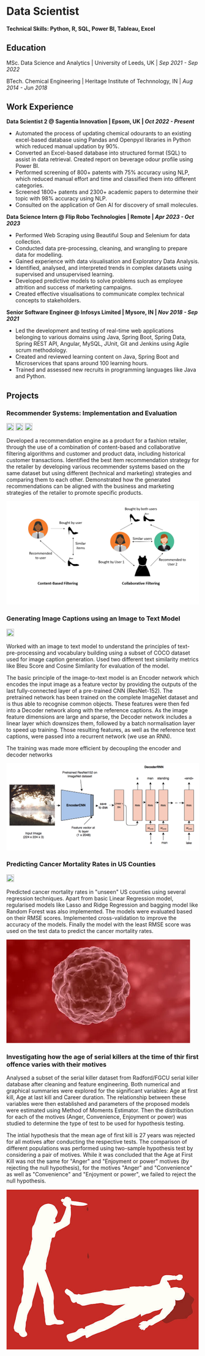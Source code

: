 # Data Scientist

#### Technical Skills: Python, R, SQL, Power BI, Tableau, Excel


## Education

MSc. Data Science and Analytics | University of Leeds, UK | _Sep 2021 - Sep 2022_

BTech. Chemical Engineering | Heritage Institute of Technnology, IN | _Aug 2014 - Jun 2018_


## Work Experience
**Data Scientist 2 @ Sagentia Innovation | Epsom, UK | _Oct 2022 - Present_**
- Automated the process of updating chemical odourants to an existing excel-based database using Pandas and Openpyxl libraries in Python which reduced manual updation by 90%.
- Converted an Excel-based database into structured format (SQL) to assist in data retrieval. Created report on beverage odour profile using Power BI.
-	Performed screening of 800+ patents with 75% accuracy using NLP, which reduced manual effort and time and classified them into different categories.
-	Screened 1800+ patents and 2300+ academic papers to determine their topic with 98% accuracy using NLP. 
-	Consulted on the application of Gen AI for discovery of small molecules. 

**Data Science Intern @ Flip Robo Technologies | Remote | _Apr 2023 - Oct 2023_**
-	Performed Web Scraping using Beautiful Soup and Selenium for data collection. 
-	Conducted data pre-processing, cleaning, and wrangling to prepare data for modelling.
-	Gained experience with data visualisation and Exploratory Data Analysis.
-	Identified, analysed, and interpreted trends in complex datasets using supervised and unsupervised learning.
-	Developed predictive models to solve problems such as employee attrition and success of marketing campaigns.
-	Created effective visualisations to communicate complex technical concepts to stakeholders.

**Senior Software Engineer @ Infosys Limited | Mysore, IN | _Nov 2018 - Sep 2021_**
-	Led the development and testing of real-time web applications belonging to various domains using Java, Spring Boot, Spring Data, Spring REST API, Angular, MySQL, JUnit, Git and Jenkins using Agile scrum methodology.
-	Created and reviewed learning content on Java, Spring Boot and Microservices that spans around 100 learning hours.
-	Trained and assessed new recruits in programming languages like Java and Python.


## Projects
### Recommender Systems: Implementation and Evaluation

<a href="https://www.mrs.org.uk/blog/gkb/recommender-systems-implementation-and-evaluation"><img src="https://raw.githubusercontent.com/FortAwesome/Font-Awesome/6.x/svgs/solid/file-lines.svg" width="20" height="20"></a>
<a href="https://github.com/aindrilabasu/recommender_systems"><img src="https://raw.githubusercontent.com/FortAwesome/Font-Awesome/6.x/svgs/brands/github.svg" width="20" height="20"></a>
<a href="https://www.youtube.com/watch?v=dZoYuuXFdkE"><img src="https://raw.githubusercontent.com/FortAwesome/Font-Awesome/6.x/svgs/brands/youtube.svg" width="20" height="20"></a>

Developed a recommendation engine as a product for a fashion retailer, through the use of a combination of content-based and collaborative filtering algorithms and customer and product data, including historical customer transactions. Identified the best item recommendation strategy for the retailer by developing various recommender systems based on the same dataset but using different (technical and marketing) strategies and comparing them to each other. Demonstrated how the generated recommendations can be aligned with the business and marketing strategies of the retailer to promote specific products.

![Recommender Systems](/assets/img/cb-cf.png)

### Generating Image Captions using an Image to Text Model

<a href="https://github.com/aindrilabasu/image-caption-generation"><img src="https://raw.githubusercontent.com/FortAwesome/Font-Awesome/6.x/svgs/brands/github.svg" width="20" height="20"></a>

Worked with an image to text model to understand the principles of text-pre-processing and vocabulary building using a subset of COCO dataset used for image caption generation. Used two different text similarity metrics like Bleu Score and Cosine Similarity for evaluation of the model.

The basic principle of the image-to-text model is an Encoder network which encodes the input image as a feature vector by providing the outputs of the last fully-connected layer of a pre-trained CNN (ResNet-152). The pretrained network has been trained on the complete ImageNet dataset and is thus able to recognise common objects.
These features were then fed into a Decoder network along with the reference captions. As the image feature dimensions are large and sparse, the Decoder network includes a linear layer which downsizes them, followed by a batch normalisation layer to speed up training. Those resulting features, as well as the reference text captions, were passed into a recurrent network (we use an RNN).

The training was made more efficient by decoupling the encoder and decoder networks

![Image Caption Generation](/assets/img/encoder_decoder_diagramv2022.png)

### Predicting Cancer Mortality Rates in US Counties

<a href="https://github.com/aindrilabasu/cancer-mortality-prediction"><img src="https://raw.githubusercontent.com/FortAwesome/Font-Awesome/6.x/svgs/brands/github.svg" width="20" height="20"></a>

Predicted cancer mortality rates in "unseen" US counties using several regression techniques. Apart from basic Linear Regression model, regularised models like Lasso and Ridge Regression and bagging model like Random Forest was also implemented. The models were evaluated based on their RMSE scores. Implemented cross-validation to improve the accuracy of the models. Finally the model with the least RMSE score was used on the test data to predict the cancer mortality rates.

![Cancer Mortality Prediction](/assets/img/cancer.jpg)

### Investigating how the age of serial killers at the time of thir first offence varies with their motives

Analysed a subset of the serial killer dataset from Radford/FGCU serial killer database after cleaning and feature engineering. Both numerical and graphical summaries were explored for the significant variables: Age at first kill, Age at last kill and Career duration. The relationship between these variables were then established and parameters of the proposed models were estimated using Method of Moments Estimator. Then the distribution for each of the motives (Anger, Convenience, Enjoyment or power) was studied to determine the type of test to be used for hypothesis testing.

The intial hypothesis that the mean age of first kill is 27 years was rejected for all motives after conducting the respective tests. The comparison of different populations was performed using two-sample hypothesis test by considering a pair of motives. While it was concluded that the Age at First Kill was not the same for "Anger" and "Enjoyment or power" motives (by rejecting the null hypothesis), for the motives "Anger" and "Convenience" as well as "Convenience" and "Enjoyment or power", we failed to reject the null hypothesis.

![Serial Killer](/assets/img/serial-killer.jpg)


